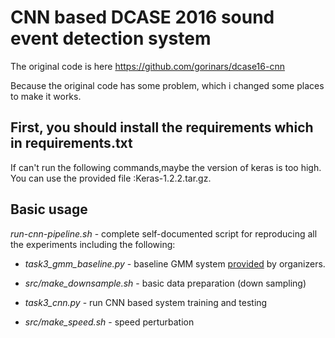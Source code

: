 # CNN based DCASE 2016 sound event detection system 
The original code is here https://github.com/gorinars/dcase16-cnn 

Because the original code has some problem, which i changed some places to make it works.

## First, you should install the requirements which in requirements.txt
If can't run the following commands,maybe the version of keras is too high.
You can use the provided file :Keras-1.2.2.tar.gz.

## Basic usage

*run-cnn-pipeline.sh* - complete self-documented script for reproducing all the experiments including the following:

  * *task3_gmm_baseline.py* - baseline GMM system [provided](https://github.com/TUT-ARG/DCASE2016-baseline-system-python) by organizers.

  * *src/make_downsample.sh* - basic data preparation (down sampling)

  * *task3_cnn.py* - run CNN based system training and testing

  * *src/make_speed.sh* - speed perturbation

